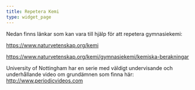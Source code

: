 ```yaml
---
title: Repetera Kemi
type: widget_page
---
```


Nedan finns länkar som kan vara till hjälp för att repetera gymnasiekemi:

https://www.naturvetenskap.org/kemi

https://www.naturvetenskap.org/kemi/gymnasiekemi/kemiska-berakningar
  
University of Nottingham har en serie med väldigt undervisande och underhållande video om grundämnen som finna här: http://www.periodicvideos.com  
  
  
